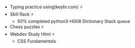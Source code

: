 - Typing practice using(keybr.com) ⚡
- Skill Rack ⚡
  - 50% completed python3-H008 Dictionary Stack queue
- Chess puzzles ⚡
- Webdev Study Html ⚡
    - CSS Fundamentals